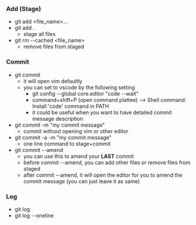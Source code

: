 ### Add (Stage)
- git add <file_name>...
- git add .
    - stage all files
- git rm --cached <file_name>
    - remove files from staged

### Commit
- git commit
    - it will open vim defaultly
    - you can set to vscode by the following setting
        - git config --global core.editor "code --wait"
        - command+shift+P (open command plattee) --> Shell command: Install 'code' command in PATH
        - it could be useful when you want to have detailed commit message description  
- git commit -m "my commit message"
    - commit without opening vim or other editor
- git commit -a -m "my commit message"
    - one line command to stage+commit
- git commit --amend
    - you can use this to amend your **LAST** commit
    - before commit --amend, you can add other files or remove files from staged
    - after commit --amend, it will open the editor for you to amend the commit message (you can just leave it as same)

### Log
- git log
- git log --oneline